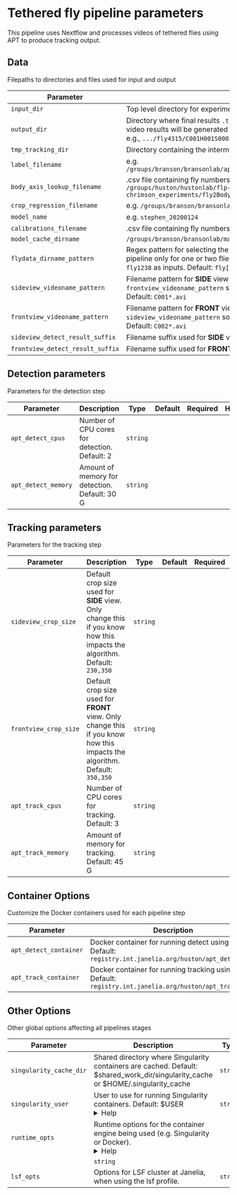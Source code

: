 # Tethered fly pipeline parameters

This pipeline uses Nextflow and processes videos of tethered flies using APT to produce tracking output.

## Data

Filepaths to directories and files used for input and output

| Parameter | Description | Type | Default | Required | Hidden |
|-----------|-----------|-----------|-----------|-----------|-----------|
| `input_dir` | Top level directory for experiment containing all individual fly subdirectories | `string` |  |  |  |
| `output_dir` | Directory where final results `.trk`, `_3dres.mat` will be generated. The per fly and per video results will be generated in the corresponding subfolders as found in the input, e.g., `.../fly4315/C001H001S0002/C001H001S0002_c.trk` | `string` |  |  |  |
| `tmp_tracking_dir` | Directory containing the intermediate results generated during the `detect` step | `string` |  |  |  |
| `label_filename` | e.g. `/groups/branson/bransonlab/apt/experiments/data/sh_trn5017_20200121_stripped.lbl` | `string` |  |  |  |
| `body_axis_lookup_filename` | .csv file containing fly numbers with the corresponding body axis .lbl files e.g. `/groups/huston/hustonlab/flp-chrimson_experiments/fly2BodyAxis_lookupTable_Ben.csv` | `string` |  |  |  |
| `crop_regression_filename` | e.g. `/groups/branson/bransonlab/mayank/stephen_copy/crop_regression_params.mat` | `string` |  |  |  |
| `model_name` | e.g. `stephen_20200124` | `string` |  |  |  |
| `calibrations_filename` | .csv file containing fly numbers with the corresponding calibration files | `string` |  |  |  |
| `model_cache_dirname` | `/groups/branson/bransonlab/mayank/stephen_copy/apt_cache` | `string` |  |  |  |
| `flydata_dirname_pattern` | Regex pattern for selecting the fly directories. This can be used for running the pipeline only for one or two flies for example: `fly123[4,8]` - selects only `fly1234` and `fly1238` as inputs. Default: `fly[0-9]*` | `string` |  |  |  |
| `sideview_videoname_pattern` | Filename pattern for **SIDE** view videos. Changing this may require settting `frontview_videoname_pattern` so that we process the side and front view in pairs. Default: `C001*.avi` | `string` |  |  |  |
| `frontview_videoname_pattern` | Filename pattern for **FRONT** view videos. Changing this may require settting `sideview_videoname_pattern` so that we process the side and front view in pairs.  Default: `C002*.avi` | `string` |  |  |  |
| `sideview_detect_result_suffix` | Filename suffix used for **SIDE** view intermediated results. Default: `_side` | `string` |  |  |  |
| `frontview_detect_result_suffix` | Filename suffix used for **FRONT** view intermediate results. Default: `_front` | `string` |  |  |  |

## Detection parameters

Parameters for the detection step

| Parameter | Description | Type | Default | Required | Hidden |
|-----------|-----------|-----------|-----------|-----------|-----------|
| `apt_detect_cpus` | Number of CPU cores for detection. Default: 2 | `string` |  |  |  |
| `apt_detect_memory` | Amount of memory for detection. Default: 30 G | `string` |  |  |  |

## Tracking parameters

Parameters for the tracking step

| Parameter | Description | Type | Default | Required | Hidden |
|-----------|-----------|-----------|-----------|-----------|-----------|
| `sideview_crop_size` | Default crop size used for **SIDE** view. Only change this if you know how this impacts the algorithm. Default: `230,350` | `string` |  |  | True |
| `frontview_crop_size` | Default crop size used for **FRONT** view. Only change this if you know how this impacts the algorithm. Default: `350,350` | `string` |  |  | True |
| `apt_track_cpus` | Number of CPU cores for tracking. Default: 3 | `string` |  |  |  |
| `apt_track_memory` | Amount of memory for tracking. Default: 45 G | `string` |  |  |  |

## Container Options

Customize the Docker containers used for each pipeline step

| Parameter | Description | Type | Default | Required | Hidden |
|-----------|-----------|-----------|-----------|-----------|-----------|
| `apt_detect_container` | Docker container for running detect using APT. Default: `registry.int.janelia.org/huston/apt_detect:1.0` | `string` |  |  | True |
| `apt_track_container` | Docker container for running tracking using APT. Default: `registry.int.janelia.org/huston/apt_track:1.0` | `string` |  |  | True |

## Other Options

Other global options affecting all pipelines stages

| Parameter | Description | Type | Default | Required | Hidden |
|-----------|-----------|-----------|-----------|-----------|-----------|
| `singularity_cache_dir` | Shared directory where Singularity containers are cached. Default: $shared_work_dir/singularity_cache or $HOME/.singularity_cache | `string` |  |  | True |
| `singularity_user` | User to use for running Singularity containers. Default: $USER <details><summary>Help</summary><small>This is automatically set to `ec2-user` when using the 'tower' profile</small></details>| `string` |  |  | True |
| `runtime_opts` | Runtime options for the container engine being used (e.g. Singularity or Docker). <details><summary>Help</summary><small>Runtime options for Singularity must include mounts for any directory paths you are using. You can also pass the --nv flag here to make use of NVIDIA GPU resources. For example, `--nv -B /your/data/dir -B /your/output/dir`
</small></details>| `string` |  |  |  |
| `lsf_opts` | Options for LSF cluster at Janelia, when using the lsf profile. | `string` |  |  |  |
